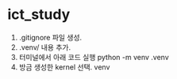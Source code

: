 # ict_study

1. .gitignore 파일 생성.
2. .venv/ 내용 추가.
3. 터미널에서 아래 코드 실행
python -m venv .venv
4. 방금 생성한 kernel 선택.
venv



